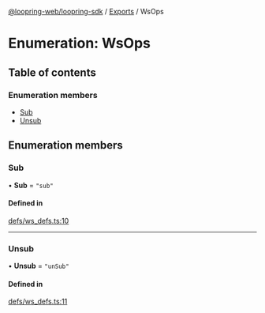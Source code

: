 [@loopring-web/loopring-sdk](../README.md) / [Exports](../modules.md) / WsOps

# Enumeration: WsOps

## Table of contents

### Enumeration members

- [Sub](WsOps.md#sub)
- [Unsub](WsOps.md#unsub)

## Enumeration members

### Sub

• **Sub** = `"sub"`

#### Defined in

[defs/ws_defs.ts:10](https://github.com/Loopring/loopring_sdk/blob/6d0be7c/src/defs/ws_defs.ts#L10)

___

### Unsub

• **Unsub** = `"unSub"`

#### Defined in

[defs/ws_defs.ts:11](https://github.com/Loopring/loopring_sdk/blob/6d0be7c/src/defs/ws_defs.ts#L11)
